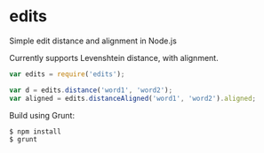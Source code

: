 edits
=====

Simple edit distance and alignment in Node.js

Currently supports Levenshtein distance, with alignment.

```js
var edits = require('edits');

var d = edits.distance('word1', 'word2');
var aligned = edits.distanceAligned('word1', 'word2').aligned;

```

Build using Grunt:
```
$ npm install
$ grunt

```

